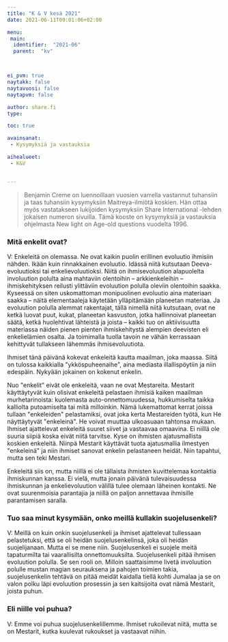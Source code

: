 ```yaml
---
title: "K & V kesä 2021"
date: 2021-06-11T09:01:06+02:00

menu:
 main:
  identifier:  "2021-06"
  parent:  "kv"



ei_pvm: true
naytakk: false
naytavuosi: false
naytapvm: false

author: share.fi
type:

toc: true

avainsanat:
 - Kysymyksiä ja vastauksia

aihealueet:
 - K&V


---
```

> Benjamin Creme on luennoillaan vuosien varrella vastannut tuhansiin ja taas tuhansiin kysymyksiin Maitreya-ilmiötä koskien. Hän ottaa myös vastatakseen lukijoiden kysymyksiin Share International -lehden jokaisen numeron sivuilla. Tämä kooste on kysymyksiä ja vastauksia ohjelmasta New light on Age-old questions vuodelta 1996.

### Mitä enkelit ovat?

V: Enkeleitä on olemassa. Ne ovat kaikin puolin erillinen evoluutio ihmisiin nähden. Ikään kuin rinnakkainen evoluutio. Idässä niitä kutsutaan Deeva-evoluutioksi tai enkelievoluutioksi. Niitä on ihmisevoluution alapuolelta involuution polulta aina mahtaviin olentoihin – arkkienkeleihin – ihmiskehityksen reilusti ylittäviin evoluution polulla oleviin olentoihin saakka. Kyseessä on siten uskomattoman monipuolinen evoluutio aina materiaan saakka – näitä elementaaleja käytetään ylläpitämään planeetan materiaa. Ja evoluution polulla alemmat rakentajat, tällä nimellä niitä kutsutaan, ovat ne ketkä luovat puut, kukat, planeetan kasvuston, jotka hallinnoivat planeetan säätä, ketkä huolehtivat lähteistä ja joista – kaikki tuo on aktiivisuutta materiassa näiden pienen pienten ihmiskehitystä alempien deevisten eli enkelielämien osalta. Ja toimimalla tuolla tavoin ne vähän kerrassaan kehittyvät tullakseen lähemmäs ihmisevoluutiota.

Ihmiset tänä päivänä kokevat enkeleitä kautta maailman, joka maassa. Siitä on tulossa kaikkialla "ykköspuheenaihe", aina mediasta illallispöytiin ja niin edespäin. Nykyään jokainen on kokenut enkelin.

Nuo "enkelit" eivät ole enkeleitä, vaan ne ovat Mestareita. Mestarit käyttäytyvät kuin olisivat enkeleitä pelastaen ihmisiä kaiken maailman murhetarinoista: kuolemasta auto-onnettomuudessa, hukkumiselta taikka kalliolta putoamiselta tai mitä milloinkin. Nämä lukemattomat kerrat joissa tullaan "enkeleiden" pelastamiksi, ovat joka kerta Mestareiden työtä, kun He näyttäytyvät "enkeleinä". He voivat muuttaa ulkoasuaan tahtonsa mukaan. Ihmiset ajattelevat enkeleitä suuret siivet ja vastaavaa omaavina. Ei niillä ole suuria siipiä koska eivät niitä tarvitse. Kyse on ihmisten ajatusmallista koskien enkeleitä. Niinpä Mestarit käyttävät tuota ajatusmallia ilmestyen "enkeleinä" ja niin ihmiset sanovat enkelin pelastaneen heidät. Niin tapahtui, mutta sen teki Mestari.

Enkeleitä siis on, mutta niillä ei ole tällaista ihmisten kuvittelemaa kontaktia ihmiskunnan kanssa. Ei vielä, mutta jonain päivänä tulevaisuudessa ihmiskunnan ja enkelievoluution välillä tulee olemaan läheinen kontakti. Ne ovat suurenmoisia parantajia ja niillä on paljon annettavaa ihmisille parantamisen saralla.

### Tuo saa minut kysymään, onko meillä kullakin suojelusenkeli?

V: Meillä on kuin onkin suojelusenkeli ja ihmiset ajattelevat tullessaan pelastetuksi, että se oli heidän suojelusenkelinsä, joka oli heidän suojelijanaan. Mutta ei se mene niin. Suojelusenkeli ei suojele meitä tapaturmilta tai vaarallisilta onnettomuuksilta. Suojelusenkeli pitää ihmisen evoluution polulla. Se sen rooli on. Milloin saattaisimme livetä involuution polulle mustan magian seurauksena ja pahojen toimien takia, suojelusenkelin tehtävä on pitää meidät kaidalla tiellä kohti Jumalaa ja se on valon polku läpi evoluution prosessin ja sen kaitsijoita ovat nämä Mestarit, joista puhun.

### Eli niille voi puhua?

V: Emme voi puhua suojelusenkelillemme. Ihmiset rukoilevat niitä, mutta se on Mestarit, kutka kuulevat rukoukset ja vastaavat niihin.
